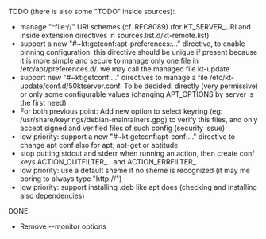 
TODO (there is also some "TODO" inside sources):

* manage "^file://" URI schemes (cf. RFC8089) (for KT_SERVER_URI and inside extension directives in sources.list.d/kt-remote.list)
* support a new "#~kt:getconf:apt-preferences:..." directive, to enable pinning configuration:
    this directive should be unique if present because it is more simple and secure to manage only one file in /etc/apt/preferences.d/.
    we may call the managed file kt-update
* support new "#~kt:getconf:..." directives to manage a file /etc/kt-update/conf.d/50ktserver.conf.
    To be decided: directly (very permissive) or only some configurable values (changing APT_OPTIONS by server is the first need)
* For both previous point: Add new option to select keyring (eg: /usr/share/keyrings/debian-maintainers.gpg) to verify this files, and only accept signed and verified files of such config (security issue)
* low priority: support a new "#~kt:getconf:apt-conf:..." directive to change apt conf also for apt, apt-get or aptitude.
* stop putting stdout and stderr when running an action, then create conf keys ACTION_OUTFILTER_.. and  ACTION_ERRFILTER_..
* low priority: use a default sheme if no sheme is recognized (it may me boring to always type "http://")
* low priority: support installing .deb like apt does (checking and installing also dependencies)

DONE:

- Remove --monitor options
